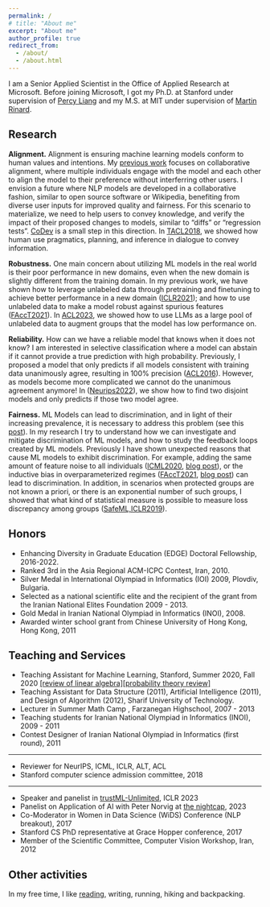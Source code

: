 ```yaml
---
permalink: /
# title: "About me"
excerpt: "About me"
author_profile: true
redirect_from: 
  - /about/
  - /about.html
---
```


I am a Senior Applied Scientist in the Office of Applied Research at Microsoft. Before joining Microsoft, I got my Ph.D. at Stanford under supervision of [Percy Liang](https://cs.stanford.edu/~pliang/) and my M.S. at MIT under supervision of [Martin Rinard](https://people.csail.mit.edu/rinard/).

## <a name="research"></a>Research

**Alignment.**
Alignment is ensuring machine learning models conform to human values and intentions.
My [previous work](https://arxiv.org/pdf/2305.12219.pdf) focuses on collaborative alignment, where multiple individuals engage with the model and each other to align the model to their preference without interferring other users.
I envision a future where NLP models are developed in a collaborative fashion, similar to open source software or Wikipedia, benefiting from diverse user inputs for improved quality and fairness. 
For this scenario to materialize, we need to help users to convey knowledge, and verify the impact of their proposed changes to models, similar to “diffs” or “regression tests”. 
[CoDev](https://arxiv.org/pdf/2305.12219.pdf) is a small step in this direction.
In [TACL2018](https://arxiv.org/pdf/1805.11774.pdf), we showed how human use pragmatics, planning, and inference in dialogue to convey information. 


**Robustness.** One main concern about utilizing ML models in the real world is their poor performance in new domains, even when the new domain is slightly different from the training domain. 
In my previous work, we have shown how to leverage unlabeled data through pretraining and finetuning to achieve better performance in a new domain ([ICLR2021](https://arxiv.org/pdf/2012.04550v3.pdf "ICLR2021")); and how to use unlabeled data to make a model robust against spurious features ([FAccT2021](https://arxiv.org/pdf/2012.04104v1.pdf "FAccT2021")).
In [ACL2023](https://arxiv.org/pdf/2305.17804.pdf), we showed how to use LLMs as a large pool of unlabeled data to augment groups that the model has low performance on.

**Reliability.** How can we have a reliable model that knows when it does not know? I am interested in selective classification where a model can abstain if it cannot provide a true prediction with high probability. 
Previously, I proposed a model that only predicts if all models consistent with training data unanimously agree, resulting in 100% precision ([ACL2016](https://arxiv.org/pdf/1606.06368.pdf "ACL2016")).
However, as models become more complicated we cannot do the unanimous agreement anymore! In ([Neurips2022](https://arxiv.org/pdf/2210.00055.pdf)), we show how to find two disjoint models and only predicts if those two model agree. 


**Fairness.** ML Models can lead to discrimination, and in light of their increasing prevalence, it is necessary to address this problem (see this [post](https://fereshte-khani.github.io/dml.html)). In my research I try to understand how we can investigate and mitigate discrimination of ML models, and how to study the feedback loops created by ML models. 
Previously I have shown unexpected reasons that cause ML models to exhibit discrimination. For example, adding the same amount of feature noise to all individuals ([ICML2020](https://arxiv.org/pdf/1911.09876.pdf "ICML2020"), [blog post](https://ai.stanford.edu/blog/Bluepeoplevs.Neycity/ "blog post")), or the inductive bias in overparameterized regimes ([FAccT2021](https://arxiv.org/pdf/2012.04104v1.pdf "FAccT2021"), [blog post](https://ai.stanford.edu/blog/removing-spuriousfeature/ "blog post")) can lead to discrimination. In addition, in scenarios when protected groups are not known a priori, or there is an exponential number of such groups, I showed that what kind of statistical measure is possible to measure loss discrepancy among groups ([SafeML,ICLR2019](https://arxiv.org/pdf/1906.03518.pdf)).

## <a name="honors"></a>Honors

- Enhancing Diversity in Graduate Education (EDGE) Doctoral Fellowship, 2016-2022.
- Ranked 3rd in the Asia Regional ACM-ICPC Contest, Iran, 2010.
- Silver Medal in International Olympiad in Informatics (IOI) 2009, Plovdiv, Bulgaria.
- Selected as a national scientific elite and the recipient of the grant from the Iranian National Elites Foundation 2009 - 2013.
- Gold Medal in Iranian National Olympiad in Informatics (INOI), 2008.
- Awarded winter school grant from Chinese University of Hong Kong, Hong Kong, 2011

## <a name="teaching_services"></a>Teaching and Services

- Teaching Assistant for Machine Learning, Stanford, Summer 2020, Fall 2020 [[review of linear algebra]](https://cs229.stanford.edu/livenotes2020spring/linearalgebra-slides.pdf)[[probability theory review]](https://cs229.stanford.edu/section/cs229_spring2020_prob_review_slides.pdf)
- Teaching Assistant for Data Structure (2011), Artificial Intelligence (2011), and Design of Algorithm (2012), Sharif University of Technology.
- Lecturer in Summer Math Camp , Farzanegan Highschool, 2007 - 2013
- Teaching students for Iranian National Olympiad in Informatics (INOI), 2009 - 2011
- Contest Designer of Iranian National Olympiad in Informatics (first round), 2011

---

- Reviewer for NeurIPS, ICML, ICLR, ALT, ACL
- Stanford computer science admission committee, 2018

---

- Speaker and panelist in [trustML-Unlimited](https://sites.google.com/view/trustml-unlimited/home), ICLR 2023
- Panelist on Application of AI with Peter Norvig at [the nightcap](https://www.thenightcap.com/), 2023
- Co-Moderator in Women in Data Science (WiDS) Conference (NLP breakout), 2017
- Stanford CS PhD representative at Grace Hopper conference, 2017
- Member of the Scientific Committee, Computer Vision Workshop, Iran, 2012


## Other activities

In my free time, I like [reading](https://www.goodreads.com/user/show/38546723-fereshte-khani), writing, running, hiking and backpacking. 